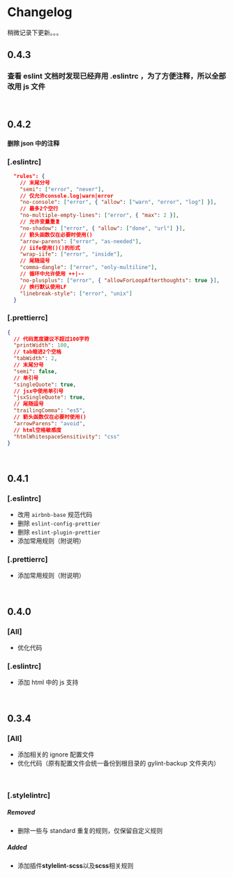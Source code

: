 # Changelog

稍微记录下更新。。。
<br>

## 0.4.3

### 查看 eslint 文档时发现已经弃用 .eslintrc ，为了方便注释，所以全部改用 js 文件

<br>

## 0.4.2

#### 删除 json 中的注释

### [.eslintrc]

```json
  "rules": {
    // 末尾分号
    "semi": ["error", "never"],
    // 仅允许console.log|warn|error
    "no-console": ["error", { "allow": ["warn", "error", "log"] }],
    // 最多2个空行
    "no-multiple-empty-lines": ["error", { "max": 2 }],
    // 允许变量重复
    "no-shadow": ["error", { "allow": ["done", "url"] }],
    // 箭头函数仅在必要时使用()
    "arrow-parens": ["error", "as-needed"],
    // iife使用()()的形式
    "wrap-iife": ["error", "inside"],
    // 尾随逗号
    "comma-dangle": ["error", "only-multiline"],
    // 循环中允许使用 ++|--
    "no-plusplus": ["error", { "allowForLoopAfterthoughts": true }],
    // 换行默认使用LF
    "linebreak-style": ["error", "unix"]
  }
```

### [.prettierrc]

```json
{
  // 代码宽度建议不超过100字符
  "printWidth": 100,
  // tab缩进2个空格
  "tabWidth": 2,
  // 末尾分号
  "semi": false,
  // 单引号
  "singleQuote": true,
  // jsx中使用单引号
  "jsxSingleQuote": true,
  // 尾随逗号
  "trailingComma": "es5",
  // 箭头函数仅在必要时使用()
  "arrowParens": "avoid",
  // html空格敏感度
  "htmlWhitespaceSensitivity": "css"
}
```

<br>

## 0.4.1

### [.eslintrc]

- 改用 `airbnb-base` 规范代码
- 删除 `eslint-config-prettier`
- 删除 `eslint-plugin-prettier`
- 添加常用规则（附说明）

### [.prettierrc]

- 添加常用规则（附说明）

<br>

## 0.4.0

### [All]

- 优化代码

### [.eslintrc]

- 添加 html 中的 js 支持

<br>

## 0.3.4

### [All]

- 添加相关的 ignore 配置文件
- 优化代码（原有配置文件会统一备份到根目录的 gylint-backup 文件夹内）

<br>

### [.stylelintrc]

##### Removed

- 删除一些与 standard 重复的规则，仅保留自定义规则

##### Added

- 添加插件**stylelint-scss**以及**scss**相关规则
